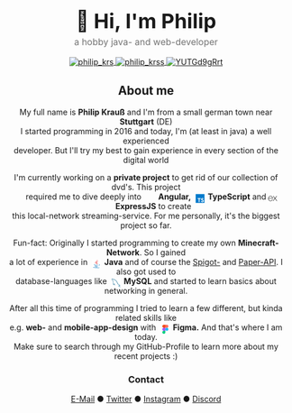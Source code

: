 <h1 align="center" style="font-size: 36px">👋 Hi, I'm Philip</h1>
<h3 align="center" style="font-size: 16px; opacity: 0.6; font-weight: normal; margin-top: -20px">a hobby java- and web-developer</h3>
<div align="center">
    <a href="https://twitter.com/philip_krs" target="blank">
        <img align="center" src="https://raw.githubusercontent.com/rahuldkjain/github-profile-readme-generator/master/src/images/icons/Social/twitter.svg" alt="philip_krs" height="30" width="40" />
    </a>
    <a href="https://instagram.com/philip_krss" target="blank">
        <img align="center" src="https://raw.githubusercontent.com/rahuldkjain/github-profile-readme-generator/master/src/images/icons/Social/instagram.svg" alt="philip_krss" height="30" width="40" />
    </a>
    <a href="https://discord.gg/YUTGd9gRrt" target="blank">
        <img align="center" src="https://raw.githubusercontent.com/rahuldkjain/github-profile-readme-generator/master/src/images/icons/Social/discord.svg" alt="YUTGd9gRrt" height="30" width="40" />
    </a>
</div>
<div align="center">
    <h2>About me</h2>
    <p>My full name is <b>Philip Krauß</b> and I'm from a small german town near <b>Stuttgart</b> (DE)<br>I started programming in 2016 and today, I'm (at least in java) a well experienced<br>developer. But I'll try my best to gain experience in every section of the digital world</p>
</div>
<div align="center">
    <p>I'm currently working on a <b>private project</b> to get rid of our collection of dvd's. This project<br>required me to dive deeply into
        <span>
            <img alt="" src="https://angular.io/assets/images/logos/angular/angular.svg" width="16px" height="16px" style="position: absolute; margin: 4px" />
            <span style="margin-left: 26px"><b>Angular,</b></span>
        </span>
        <span>
            <img alt="" src="https://raw.githubusercontent.com/devicons/devicon/master/icons/typescript/typescript-original.svg" width="16px" height="16px" style="position: absolute; margin: 4px" />
            <span style="margin-left: 26px"><b>TypeScript</b></span>
        </span>
        and 
        <span>
            <img alt="" src="https://raw.githubusercontent.com/devicons/devicon/master/icons/express/express-original.svg" width="16px" height="16px" style="position: absolute; margin: 4px" />
            <span style="margin-left: 26px"><b>ExpressJS</b></span>
        </span>
        to create<br>this local-network streaming-service. For me personally, it's the biggest project so far.
    </p>
</div>
<div align="center">
    <p>Fun-fact: Originally I started programming to create my own <b>Minecraft-Network</b>. So I gained<br>a lot of experience in 
        <span>
            <img alt="" src="https://raw.githubusercontent.com/devicons/devicon/master/icons/java/java-original.svg" width="16px" height="16px" style="position: absolute; margin: 4px" />
            <span style="margin-left: 26px"><b>Java</b></span>
        </span>
        and of course the <a href="https://spigotmc.org/">Spigot-</a> and <a href="https://papermc.io/">Paper-API</a>. I also got used to<br>database-languages like 
        <span>
            <img alt="" src="https://raw.githubusercontent.com/devicons/devicon/master/icons/mysql/mysql-original.svg" width="16px" height="16px" style="position: absolute; margin: 4px" />
            <span style="margin-left: 26px"><b>MySQL</b></span>
        </span>
        and started to learn basics about networking in general.<br>
    </p>
</div>
<div align="center">
    <p>After all this time of programming I tried to learn a few different, but kinda related skills like<br>e.g. <b>web-</b> and <b>mobile-app-design</b> with 
        <span>
            <img alt="" src="https://raw.githubusercontent.com/devicons/devicon/master/icons/figma/figma-original.svg" width="16px" height="16px" style="position: absolute; margin: 4px" />
            <span style="margin-left: 26px"><b>Figma.</b></span>
        </span>
        And that's where I am today.<br>Make sure to search through my GitHub-Profile to learn more about my recent projects :)  
    </p>    
</div>
<div align="center">
    <h3>Contact</h3>
    <a href="mailto:philip.krauss@parteimail.de">E-Mail</a> ● <a href="https://twitter.com/philip_krs">Twitter</a> ● <a href="https://instagram.com/philip_krss">Instagram</a> ● <a href="https://discord.gg/YUTGd9gRrt">Discord</a>
</div>
